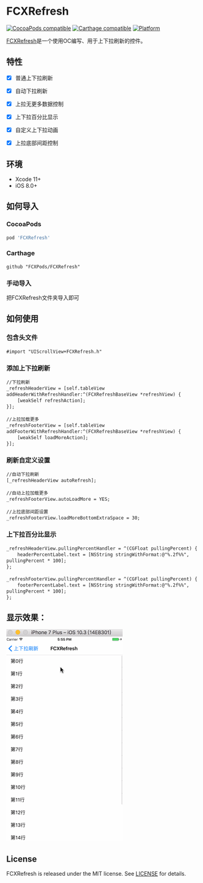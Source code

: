 # FCXRefresh

[![CocoaPods compatible](https://img.shields.io/cocoapods/v/FCXRefresh.svg)](http://cocoadocs.org/docsets/FCXRefresh/)
[![Carthage compatible](https://img.shields.io/badge/Carthage-compatible-4BC51D.svg?style=flat)](https://github.com/Carthage/Carthage)
[![Platform](http://img.shields.io/cocoapods/p/FCXRefresh.svg?style=flat)](https://github.com/FCXPods/FCXRefresh)

[FCXRefresh](https://github.com/FCXPods/FCXRefresh)是一个使用OC编写、用于上下拉刷新的控件。

## 特性

- [x] 普通上下拉刷新
- [x] 自动下拉刷新
- [x] 上拉无更多数据控制
- [x] 上下拉百分比显示
- [x] 自定义上下拉动画
- [x] 上拉底部间距控制


## 环境

- Xcode 11+
- iOS 8.0+

## 如何导入

### CocoaPods

```ruby
pod 'FCXRefresh'
```

### Carthage

```ogdl
github "FCXPods/FCXRefresh"
```

### 手动导入

把FCXRefresh文件夹导入即可

## 如何使用

### 包含头文件

```objc
#import "UIScrollView+FCXRefresh.h"
```

### 添加上下拉刷新

```objc
//下拉刷新
_refreshHeaderView = [self.tableView addHeaderWithRefreshHandler:^(FCXRefreshBaseView *refreshView) {
    [weakSelf refreshAction];
}];

//上拉加载更多
_refreshFooterView = [self.tableView addFooterWithRefreshHandler:^(FCXRefreshBaseView *refreshView) {
    [weakSelf loadMoreAction];
}];
```

### 刷新自定义设置

```objc
//自动下拉刷新
[_refreshHeaderView autoRefresh];

//自动上拉加载更多
_refreshFooterView.autoLoadMore = YES;

//上拉底部间距设置
_refreshFooterView.loadMoreBottomExtraSpace = 30;
```

### 上下拉百分比显示

```objc
_refreshHeaderView.pullingPercentHandler = ^(CGFloat pullingPercent) {
    headerPercentLabel.text = [NSString stringWithFormat:@"%.2f%%", pullingPercent * 100];
};

_refreshFooterView.pullingPercentHandler = ^(CGFloat pullingPercent) {
    footerPercentLabel.text = [NSString stringWithFormat:@"%.2f%%", pullingPercent * 100];
};
```

## 显示效果：

![FCXRefresh.gif](https://raw.githubusercontent.com/FCXPods/FCXRefresh/master/FCXRefresh.gif)

## License

FCXRefresh is released under the MIT license. See [LICENSE](https://github.com/FCXPods/FCXRefresh/blob/master/LICENSE) for details.
